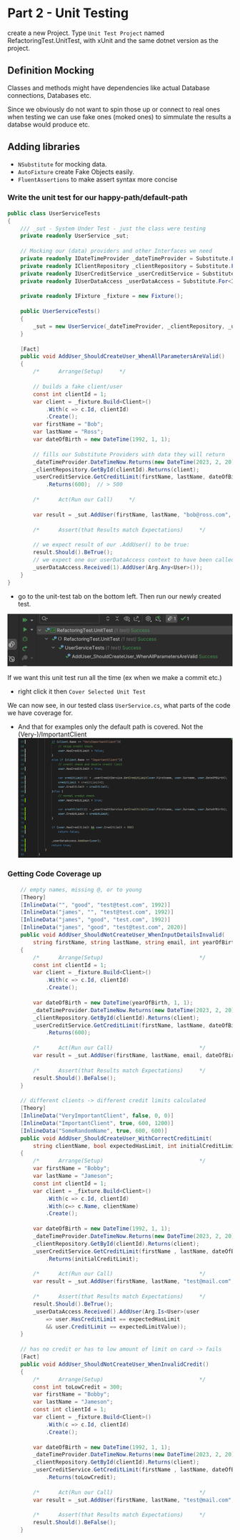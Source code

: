 # Part 2 - Unit Testing
create a new Project. Type `Unit Test Project` named RefactoringTest.UnitTest, with xUnit and the same dotnet version as the project.

## Definition Mocking
Classes and methods might have dependencies like actual Database connections, Databases etc.

Since we obviously do not want to spin those up or connect to real ones when testing we can use fake ones (moked ones) to simmulate the results a databse would produce etc.

## Adding libraries
- `NSubstitute` for mocking data.
- `AutoFixture` create Fake Objects easily.
- `FluentAssertions` to make assert syntax more concise


### Write the unit test for our happy-path/default-path
```cs
public class UserServiceTests
{
    /// _sut - System Under Test - just the class were testing
    private readonly UserService _sut;
    
    // Mocking our (data) providers and other Interfaces we need
    private readonly IDateTimeProvider _dateTimeProvider = Substitute.For<IDateTimeProvider>();
    private readonly IClientRepository _clientRepository = Substitute.For<IClientRepository>();
    private readonly IUserCreditService _userCreditService = Substitute.For<IUserCreditService>();
    private readonly IUserDataAccess _userDataAccess = Substitute.For<IUserDataAccess>();

    private readonly IFixture _fixture = new Fixture();
    
    public UserServiceTests()
    {
        _sut = new UserService(_dateTimeProvider, _clientRepository, _userCreditService, _userDataAccess);
    }
    
    [Fact]
    public void AddUser_ShouldCreateUser_WhenAllParametersAreValid()
    {
        /*      Arrange(Setup)     */
        
        // builds a fake client/user
        const int clientId = 1;
        var client = _fixture.Build<Client>()
            .With(c => c.Id, clientId)  
            .Create();
        var firstName = "Bob";
        var lastName = "Ross";
        var dateOfBirth = new DateTime(1992, 1, 1);
        
        // fills our Substitute Providers with data they will return
        _dateTimeProvider.DateTimeNow.Returns(new DateTime(2023, 2, 20));
        _clientRepository.GetById(clientId).Returns(client);
        _userCreditService.GetCreditLimit(firstName, lastName, dateOfBirth)
            .Returns(600);  // > 500

        /*      Act(Run our Call)     */
        
        var result = _sut.AddUser(firstName, lastName, "bob@ross.com", dateOfBirth, clientId);

        /*      Assert(that Results match Expectations)     */
        
        // we expect result of our .AddUser() to be true:
        result.Should().BeTrue();
        // we expect one our userDataAccess context to have been called exactly once:
        _userDataAccess.Received(1).AddUser(Arg.Any<User>());
    }
}
```
- go to the unit-test tab on the bottom left. Then run our newly created test.

![unit testing](./screenshot_UnitTesting.png)

If we want this unit test run all the time (ex when we make a commit etc.)
- right click it then `Cover Selected Unit Test`

We can now see, in our tested class `UserService.cs`, what parts of the code we have coverage for.
- And that for examples only the default path is covered. Not the (Very-)/ImportantClient
![test coverage](./screenshot_TestCoverage.png)

### Getting Code Coverage up
```cs
    // empty names, missing @, or to young
    [Theory]
    [InlineData("", "good", "test@test.com", 1992)]
    [InlineData("james", "", "test@test.com", 1992)]
    [InlineData("james", "good", "test.com", 1992)]     
    [InlineData("james", "good", "test@test.com", 2020)]
    public void AddUser_ShouldNotCreateUser_WhenInputDetailsInvalid(
        string firstName, string lastName, string email, int yearOfBirth)
    {
        /*      Arrange(Setup)                              */
        const int clientId = 1;
        var client = _fixture.Build<Client>()
            .With(c => c.Id, clientId)  
            .Create();

        var dateOfBirth = new DateTime(yearOfBirth, 1, 1);
        _dateTimeProvider.DateTimeNow.Returns(new DateTime(2023, 2, 20));
        _clientRepository.GetById(clientId).Returns(client);
        _userCreditService.GetCreditLimit(firstName, lastName, dateOfBirth)
            .Returns(600);

        /*      Act(Run our Call)                           */
        var result = _sut.AddUser(firstName, lastName, email, dateOfBirth, clientId);

        /*      Assert(that Results match Expectations)     */
        result.Should().BeFalse();
    }
    
    // different clients -> different credit limits calculated
    [Theory]
    [InlineData("VeryImportantClient", false, 0, 0)]
    [InlineData("ImportantClient", true, 600, 1200)]
    [InlineData("SomeRandomName", true, 600, 600)]
    public void AddUser_ShouldCreateUser_WithCorrectCreditLimit(
        string clientName, bool expectedHasLimit, int initialCreditLimit, int expectedLimitValue)
    {
        /*      Arrange(Setup)                              */
        var firstName = "Bobby";
        var lastName = "Jameson";
        const int clientId = 1;
        var client = _fixture.Build<Client>()
            .With(c => c.Id, clientId) 
            .With(c=> c.Name, clientName)
            .Create();

        var dateOfBirth = new DateTime(1992, 1, 1);
        _dateTimeProvider.DateTimeNow.Returns(new DateTime(2023, 2, 20));
        _clientRepository.GetById(clientId).Returns(client);
        _userCreditService.GetCreditLimit(firstName , lastName, dateOfBirth)
            .Returns(initialCreditLimit);

        /*      Act(Run our Call)                           */
        var result = _sut.AddUser(firstName, lastName, "test@mail.com", dateOfBirth, clientId);

        /*      Assert(that Results match Expectations)     */
        result.Should().BeTrue();
        _userDataAccess.Received().AddUser(Arg.Is<User>(user 
            => user.HasCreditLimit == expectedHasLimit
            && user.CreditLimit == expectedLimitValue));
    }
    
    // has no credit or has to low amount of limit on card -> fails
    [Fact]
    public void AddUser_ShouldNotCreateUser_WhenInvalidCredit()
    {
        /*      Arrange(Setup)                              */
        const int toLowCredit = 300;
        var firstName = "Bobby";
        var lastName = "Jameson";
        const int clientId = 1;
        var client = _fixture.Build<Client>()
            .With(c => c.Id, clientId)
            .Create();

        var dateOfBirth = new DateTime(1992, 1, 1);
        _dateTimeProvider.DateTimeNow.Returns(new DateTime(2023, 2, 20));
        _clientRepository.GetById(clientId).Returns(client);
        _userCreditService.GetCreditLimit(firstName , lastName, dateOfBirth)
            .Returns(toLowCredit);

        /*      Act(Run our Call)                           */
        var result = _sut.AddUser(firstName, lastName, "test@mail.com", dateOfBirth, clientId);

        /*      Assert(that Results match Expectations)     */
        result.Should().BeFalse();
    }
```